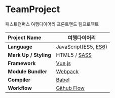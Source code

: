 # TeamProject
패스트캠퍼스 여행다이어리 프론트엔드 팀프로젝트

| Project Name          | 여행다이어리                                   |
| :-------------------- | ---------------------------------------- |
| **Language**          | JavaScript(ES5, [ES6](http://es6-features.org/#Constants)) |
| **Mark Up / Styling** | HTML5 / [SASS](http://sass-lang.com/)    |
| **Framework**         | [Vue.js](https://vuejs.org/)             |
| **Module Bundler**    | [Webpack](https://webpack.github.io/)    |
| **Compiler**          | [Babel](https://babeljs.io/)             |
| **Workflow**          | [Github Flow](https://githubflow.github.io/) |









